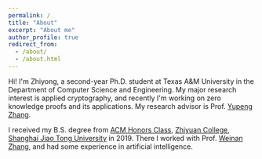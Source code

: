 ```yaml
---
permalink: /
title: "About"
excerpt: "About me"
author_profile: true
redirect_from: 
  - /about/
  - /about.html
---
```


Hi! I'm Zhiyong, a second-year Ph.D. student at Texas A&M University in the Department of Computer Science and Engineering. My major research interest is applied cryptography, and recently I'm working on zero knowledge proofs and its applications. My research advisor is Prof. [Yupeng Zhang](http://people.tamu.edu/~zhangyp/).

I received my B.S. degree from [ACM Honors Class](https://acm.sjtu.edu.cn/home), [Zhiyuan College](https://zhiyuan.sjtu.edu.cn/html/zhiyuan/), [Shanghai Jiao Tong University](http://en.sjtu.edu.cn/) in 2019. There I worked with Prof. [Weinan Zhang](http://wnzhang.net/), and had some experience in artificial intelligence. 


